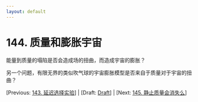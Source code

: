 ```yaml
---
layout: default
---
```

# 144. 质量和膨胀宇宙

能量到质量的塌陷是否会造成场的扭曲，而造成宇宙的膨胀？

另一个问题，有限无界的类似吹气球的宇宙膨胀模型是否来自于质量对于宇宙的扭曲？

[Previous: [143. 延迟选择实验](143.md)] | [Draft: [Draft](../Draft.md)] | [Next: [145. 静止质量会消失么](145.md)]